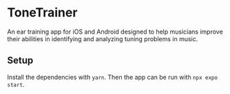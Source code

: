 # ToneTrainer
An ear training app for iOS and Android designed to help musicians improve their abilities in identifying and analyzing tuning problems in music.

## Setup
Install the dependencies with `yarn`. Then the app can be run with `npx expo start`.
